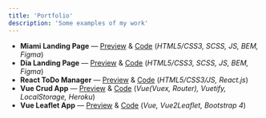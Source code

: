 ```yaml
---
title: 'Portfolio'
description: 'Some examples of my work'
---
```


- **Miami Landing Page** — [Preview](https://morfeii.github.io/layout_miami/) & [Code](https://github.com/morfeii/layout_miami/tree/develop) (*HTML5/CSS3, SCSS, JS, BEM, Figma*)
- **Dia Landing Page** — [Preview](https://morfeii.github.io/layout_dia/index.html) & [Code](https://github.com/morfeii/layout_dia/tree/develop) (*HTML5/CSS3, SCSS, JS, BEM, Figma*)
- **React ToDo Manager** — [Preview](https://morfeii.github.io/react_todo-app/) & [Code](https://github.com/morfeii/react_todo-app/tree/develop) (*HTML5/CSS3/JS, React.js*)
- **Vue Crud App** — [Preview](https://vuejs-crud-app.herokuapp.com/) & [Code](https://github.com/morfeii/vue-crud-app) (*Vue(Vuex, Router), Vuetify, LocalStorage, Heroku*)
- **Vue Leaflet App** — [Preview](https://vue-leaflet-app.herokuapp.com/) & [Code](https://github.com/morfeii/vue-leaflet-app) (*Vue, Vue2Leaflet, Bootstrap 4*)

